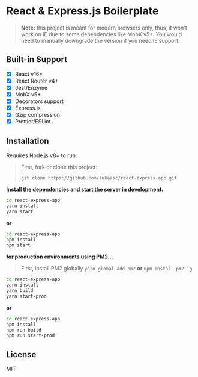 # React & Express.js Boilerplate

> **Note:** this project is meant for modern browsers only, thus, it won't work on IE due to some dependencies like MobX v5+. You would need to manually downgrade the version if you need IE support.

## Built-in Support

- [x] React v16+
- [x] React Router v4+
- [x] Jest/Enzyme
- [x] MobX v5+
- [x] Decorators support
- [x] Express.js
- [x] Gzip compression
- [x] Prettier/ESLint

## Installation

Requires Node.js v8+ to run.

> First, fork or clone this project:
>
> `git clone https://github.com/lukaasc/react-express-app.git`

**Install the dependencies and start the server in development.**

```sh
cd react-express-app
yarn install
yarn start
```

**or**

```sh
cd react-express-app
npm install
npm start
```

**for production environments using PM2...**

> First, install PM2 globally
> `yarn global add pm2`
 > **or**
 > `npm install pm2 -g`

```sh
cd react-express-app
yarn install
yarn build
yarn start-prod
```

**or**

```sh
cd react-express-app
npm install
npm run build
npm run start-prod
```

## License

MIT
